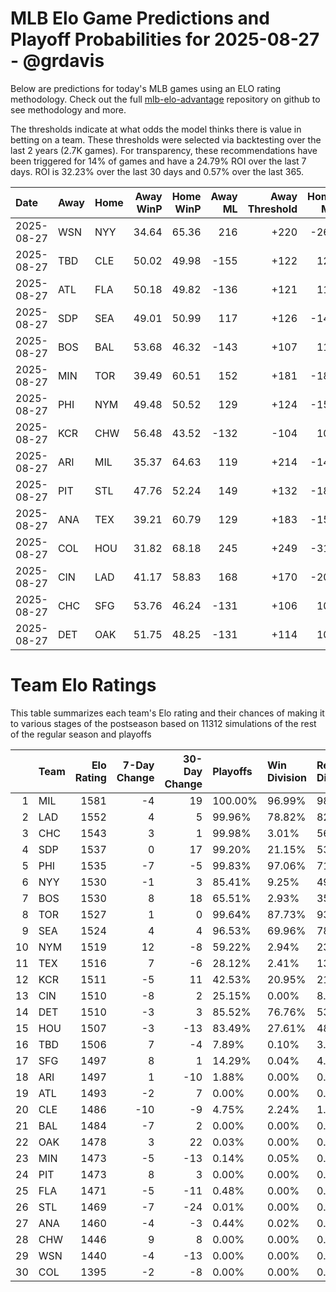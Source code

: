 # MLB Elo Game Predictions and Playoff Probabilities for 2025-08-27 - @grdavis
Below are predictions for today's MLB games using an ELO rating methodology. Check out the full [mlb-elo-advantage](https://github.com/grdavis/mlb-elo-advantage) repository on github to see methodology and more.

The thresholds indicate at what odds the model thinks there is value in betting on a team. These thresholds were selected via backtesting over the last 2 years (2.7K games). For transparency, these recommendations have been triggered for 14% of games and have a 24.79% ROI over the last 7 days. ROI is 32.23% over the last 30 days and 0.57% over the last 365.

| Date       | Away   | Home   |   Away WinP |   Home WinP |   Away ML |   Away Threshold |   Home ML |   Home Threshold |
|:-----------|:-------|:-------|------------:|------------:|----------:|-----------------:|----------:|-----------------:|
| 2025-08-27 | WSN    | NYY    |       34.64 |       65.36 |       216 |             +220 |      -268 |             -143 |
| 2025-08-27 | TBD    | CLE    |       50.02 |       49.98 |      -155 |             +122 |       129 |             +122 |
| 2025-08-27 | ATL    | FLA    |       50.18 |       49.82 |      -136 |             +121 |       111 |             +123 |
| 2025-08-27 | SDP    | SEA    |       49.01 |       50.99 |       117 |             +126 |      -142 |             +118 |
| 2025-08-27 | BOS    | BAL    |       53.68 |       46.32 |      -143 |             +107 |       118 |             +140 |
| 2025-08-27 | MIN    | TOR    |       39.49 |       60.51 |       152 |             +181 |      -182 |             -120 |
| 2025-08-27 | PHI    | NYM    |       49.48 |       50.52 |       129 |             +124 |      -157 |             +120 |
| 2025-08-27 | KCR    | CHW    |       56.48 |       43.52 |      -132 |             -104 |       108 |             +155 |
| 2025-08-27 | ARI    | MIL    |       35.37 |       64.63 |       119 |             +214 |      -149 |             -139 |
| 2025-08-27 | PIT    | STL    |       47.76 |       52.24 |       149 |             +132 |      -183 |             +112 |
| 2025-08-27 | ANA    | TEX    |       39.21 |       60.79 |       129 |             +183 |      -158 |             -121 |
| 2025-08-27 | COL    | HOU    |       31.82 |       68.18 |       245 |             +249 |      -313 |             -159 |
| 2025-08-27 | CIN    | LAD    |       41.17 |       58.83 |       168 |             +170 |      -208 |             -113 |
| 2025-08-27 | CHC    | SFG    |       53.76 |       46.24 |      -131 |             +106 |       108 |             +140 |
| 2025-08-27 | DET    | OAK    |       51.75 |       48.25 |      -131 |             +114 |       107 |             +130 |

# Team Elo Ratings
This table summarizes each team's Elo rating and their chances of making it to various stages of the postseason based on 11312 simulations of the rest of the regular season and playoffs

|    | Team   |   Elo Rating |   7-Day Change |   30-Day Change | Playoffs   | Win Division   | Reach Div. Rd.   | Reach CS   | Reach WS   | Win WS   |
|---:|:-------|-------------:|---------------:|----------------:|:-----------|:---------------|:-----------------|:-----------|:-----------|:---------|
|  1 | MIL    |         1581 |             -4 |              19 | 100.00%    | 96.99%         | 98.97%           | 64.42%     | 43.69%     | 32.63%   |
|  2 | LAD    |         1552 |              4 |               5 | 99.96%     | 78.82%         | 82.30%           | 46.24%     | 20.13%     | 12.69%   |
|  3 | CHC    |         1543 |              3 |               1 | 99.98%     | 3.01%          | 56.02%           | 20.20%     | 10.63%     | 6.27%    |
|  4 | SDP    |         1537 |              0 |              17 | 99.20%     | 21.15%         | 53.15%           | 21.84%     | 9.74%      | 5.80%    |
|  5 | PHI    |         1535 |             -7 |              -5 | 99.83%     | 97.06%         | 71.34%           | 33.19%     | 11.85%     | 6.71%    |
|  6 | NYY    |         1530 |             -1 |               3 | 85.41%     | 9.25%          | 49.79%           | 25.79%     | 14.57%     | 5.67%    |
|  7 | BOS    |         1530 |              8 |              18 | 65.51%     | 2.93%          | 35.19%           | 18.14%     | 9.78%      | 3.64%    |
|  8 | TOR    |         1527 |              1 |               0 | 99.64%     | 87.73%         | 93.20%           | 48.92%     | 26.28%     | 9.47%    |
|  9 | SEA    |         1524 |              4 |               4 | 96.53%     | 69.96%         | 78.47%           | 42.57%     | 21.35%     | 7.42%    |
| 10 | NYM    |         1519 |             12 |              -8 | 59.22%     | 2.94%          | 23.98%           | 9.26%      | 2.78%      | 1.33%    |
| 11 | TEX    |         1516 |              7 |              -6 | 28.12%     | 2.41%          | 13.59%           | 6.35%      | 3.21%      | 1.03%    |
| 12 | KCR    |         1511 |             -5 |              11 | 42.53%     | 20.95%         | 21.98%           | 9.85%      | 4.17%      | 1.24%    |
| 13 | CIN    |         1510 |             -8 |               2 | 25.15%     | 0.00%          | 8.70%            | 3.18%      | 0.79%      | 0.34%    |
| 14 | DET    |         1510 |             -3 |               3 | 85.52%     | 76.76%         | 53.48%           | 24.19%     | 10.11%     | 2.87%    |
| 15 | HOU    |         1507 |             -3 |             -13 | 83.49%     | 27.61%         | 48.92%           | 21.96%     | 9.59%      | 2.40%    |
| 16 | TBD    |         1506 |              7 |              -4 | 7.89%      | 0.10%          | 3.32%            | 1.48%      | 0.65%      | 0.27%    |
| 17 | SFG    |         1497 |              8 |               1 | 14.29%     | 0.04%          | 4.76%            | 1.39%      | 0.33%      | 0.13%    |
| 18 | ARI    |         1497 |              1 |             -10 | 1.88%      | 0.00%          | 0.64%            | 0.23%      | 0.05%      | 0.03%    |
| 19 | ATL    |         1493 |             -2 |               7 | 0.00%      | 0.00%          | 0.00%            | 0.00%      | 0.00%      | 0.00%    |
| 20 | CLE    |         1486 |            -10 |              -9 | 4.75%      | 2.24%          | 1.82%            | 0.68%      | 0.27%      | 0.06%    |
| 21 | BAL    |         1484 |             -7 |               2 | 0.00%      | 0.00%          | 0.00%            | 0.00%      | 0.00%      | 0.00%    |
| 22 | OAK    |         1478 |              3 |              22 | 0.03%      | 0.00%          | 0.01%            | 0.00%      | 0.00%      | 0.00%    |
| 23 | MIN    |         1473 |             -5 |             -13 | 0.14%      | 0.05%          | 0.06%            | 0.03%      | 0.00%      | 0.00%    |
| 24 | PIT    |         1473 |              8 |               3 | 0.00%      | 0.00%          | 0.00%            | 0.00%      | 0.00%      | 0.00%    |
| 25 | FLA    |         1471 |             -5 |             -11 | 0.48%      | 0.00%          | 0.14%            | 0.04%      | 0.02%      | 0.00%    |
| 26 | STL    |         1469 |             -7 |             -24 | 0.01%      | 0.00%          | 0.00%            | 0.00%      | 0.00%      | 0.00%    |
| 27 | ANA    |         1460 |             -4 |              -3 | 0.44%      | 0.02%          | 0.18%            | 0.06%      | 0.03%      | 0.02%    |
| 28 | CHW    |         1446 |              9 |               8 | 0.00%      | 0.00%          | 0.00%            | 0.00%      | 0.00%      | 0.00%    |
| 29 | WSN    |         1440 |             -4 |             -13 | 0.00%      | 0.00%          | 0.00%            | 0.00%      | 0.00%      | 0.00%    |
| 30 | COL    |         1395 |             -2 |              -8 | 0.00%      | 0.00%          | 0.00%            | 0.00%      | 0.00%      | 0.00%    |